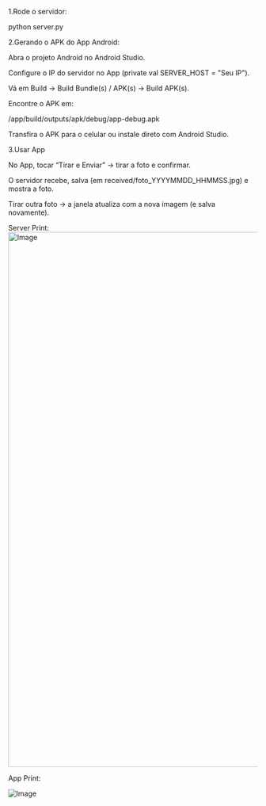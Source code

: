 1.Rode o servidor:

python server.py

2.Gerando o APK do App Android:

Abra o projeto Android no Android Studio.

Configure o IP do servidor no App (private val SERVER_HOST = "Seu IP").

Vá em Build → Build Bundle(s) / APK(s) → Build APK(s).

Encontre o APK em:

<projeto>/app/build/outputs/apk/debug/app-debug.apk

Transfira o APK para o celular ou instale direto com Android Studio.

3.Usar App

No App, tocar “Tirar e Enviar” → tirar a foto e confirmar.

O servidor recebe, salva (em received/foto_YYYYMMDD_HHMMSS.jpg) e mostra a foto.

Tirar outra foto → a janela atualiza com a nova imagem (e salva novamente).

Server Print:
<img width="1920" height="1080" alt="Image" src="https://github.com/user-attachments/assets/28f9979c-1d2a-4dc8-a5c4-633586c5148a" />

App Print:

![Image](https://github.com/user-attachments/assets/b0c1da83-2600-4f13-9831-a3eddefe505d)
